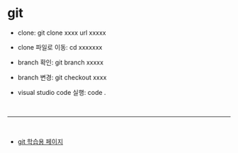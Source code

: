 # git

- clone: git clone xxxx url xxxxx

- clone 파일로 이동: cd xxxxxxx

- branch 확인: git branch xxxxx

- branch 변경: git checkout xxxx

- visual studio code 실행: code .

<br/>

---

<br/>

- [git 학습용 페이지](https://learngitbranching.js.org/?locale=ko)
